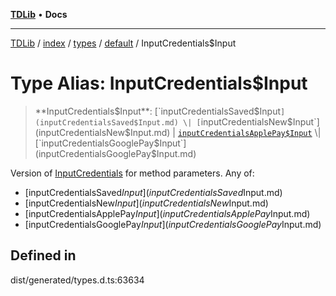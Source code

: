 [**TDLib**](../../../../../../README.md) • **Docs**

***

[TDLib](../../../../../../modules.md) / [index](../../../../../README.md) / [types](../../../README.md) / [default](../README.md) / InputCredentials$Input

# Type Alias: InputCredentials$Input

> **InputCredentials$Input**: [`inputCredentialsSaved$Input`](inputCredentialsSaved$Input.md) \| [`inputCredentialsNew$Input`](inputCredentialsNew$Input.md) \| [`inputCredentialsApplePay$Input`](inputCredentialsApplePay$Input.md) \| [`inputCredentialsGooglePay$Input`](inputCredentialsGooglePay$Input.md)

Version of [InputCredentials](InputCredentials.md) for method parameters.
Any of:
- [inputCredentialsSaved$Input](inputCredentialsSaved$Input.md)
- [inputCredentialsNew$Input](inputCredentialsNew$Input.md)
- [inputCredentialsApplePay$Input](inputCredentialsApplePay$Input.md)
- [inputCredentialsGooglePay$Input](inputCredentialsGooglePay$Input.md)

## Defined in

dist/generated/types.d.ts:63634
